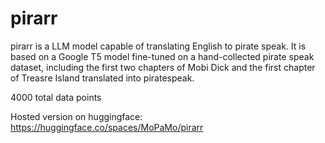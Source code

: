 # pirarr

pirarr is a LLM model capable of translating English to pirate speak. It is based on a Google T5 model fine-tuned on a hand-collected pirate speak dataset, including the first two chapters of Mobi Dick and the first chapter of Treasre Island translated into piratespeak.

4000 total data points

Hosted version on huggingface: <https://huggingface.co/spaces/MoPaMo/pirarr>